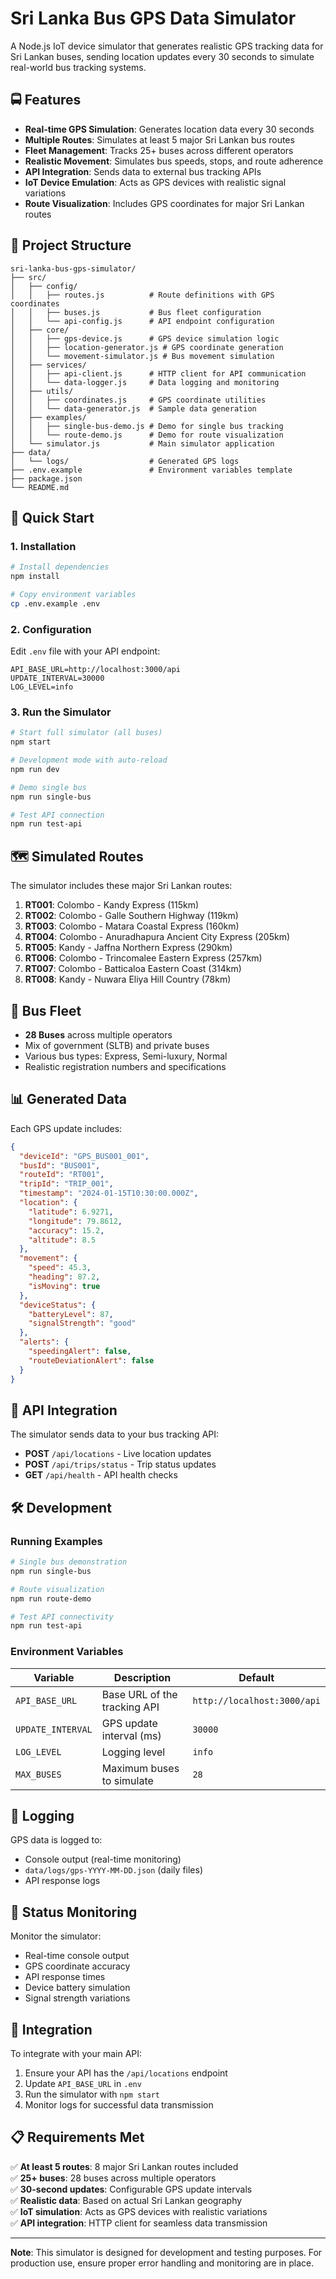 # Sri Lanka Bus GPS Data Simulator

A Node.js IoT device simulator that generates realistic GPS tracking data for Sri Lankan buses, sending location updates every 30 seconds to simulate real-world bus tracking systems.

## 🚍 Features

- **Real-time GPS Simulation**: Generates location data every 30 seconds
- **Multiple Routes**: Simulates at least 5 major Sri Lankan bus routes
- **Fleet Management**: Tracks 25+ buses across different operators
- **Realistic Movement**: Simulates bus speeds, stops, and route adherence
- **API Integration**: Sends data to external bus tracking APIs
- **IoT Device Emulation**: Acts as GPS devices with realistic signal variations
- **Route Visualization**: Includes GPS coordinates for major Sri Lankan routes

## 📁 Project Structure

```
sri-lanka-bus-gps-simulator/
├── src/
│   ├── config/
│   │   ├── routes.js          # Route definitions with GPS coordinates
│   │   ├── buses.js           # Bus fleet configuration
│   │   └── api-config.js      # API endpoint configuration
│   ├── core/
│   │   ├── gps-device.js      # GPS device simulation logic
│   │   ├── location-generator.js # GPS coordinate generation
│   │   └── movement-simulator.js # Bus movement simulation
│   ├── services/
│   │   ├── api-client.js      # HTTP client for API communication
│   │   └── data-logger.js     # Data logging and monitoring
│   ├── utils/
│   │   ├── coordinates.js     # GPS coordinate utilities
│   │   └── data-generator.js  # Sample data generation
│   ├── examples/
│   │   ├── single-bus-demo.js # Demo for single bus tracking
│   │   └── route-demo.js      # Demo for route visualization
│   └── simulator.js           # Main simulator application
├── data/
│   └── logs/                  # Generated GPS logs
├── .env.example               # Environment variables template
├── package.json
└── README.md
```

## 🚀 Quick Start

### 1. Installation

```bash
# Install dependencies
npm install

# Copy environment variables
cp .env.example .env
```

### 2. Configuration

Edit `.env` file with your API endpoint:

```env
API_BASE_URL=http://localhost:3000/api
UPDATE_INTERVAL=30000
LOG_LEVEL=info
```

### 3. Run the Simulator

```bash
# Start full simulator (all buses)
npm start

# Development mode with auto-reload
npm run dev

# Demo single bus
npm run single-bus

# Test API connection
npm run test-api
```

## 🗺️ Simulated Routes

The simulator includes these major Sri Lankan routes:

1. **RT001**: Colombo - Kandy Express (115km)
2. **RT002**: Colombo - Galle Southern Highway (119km)
3. **RT003**: Colombo - Matara Coastal Express (160km)
4. **RT004**: Colombo - Anuradhapura Ancient City Express (205km)
5. **RT005**: Kandy - Jaffna Northern Express (290km)
6. **RT006**: Colombo - Trincomalee Eastern Express (257km)
7. **RT007**: Colombo - Batticaloa Eastern Coast (314km)
8. **RT008**: Kandy - Nuwara Eliya Hill Country (78km)

## 🚌 Bus Fleet

- **28 Buses** across multiple operators
- Mix of government (SLTB) and private buses
- Various bus types: Express, Semi-luxury, Normal
- Realistic registration numbers and specifications

## 📊 Generated Data

Each GPS update includes:

```json
{
  "deviceId": "GPS_BUS001_001",
  "busId": "BUS001",
  "routeId": "RT001",
  "tripId": "TRIP_001",
  "timestamp": "2024-01-15T10:30:00.000Z",
  "location": {
    "latitude": 6.9271,
    "longitude": 79.8612,
    "accuracy": 15.2,
    "altitude": 8.5
  },
  "movement": {
    "speed": 45.3,
    "heading": 87.2,
    "isMoving": true
  },
  "deviceStatus": {
    "batteryLevel": 87,
    "signalStrength": "good"
  },
  "alerts": {
    "speedingAlert": false,
    "routeDeviationAlert": false
  }
}
```

## 🔧 API Integration

The simulator sends data to your bus tracking API:

- **POST** `/api/locations` - Live location updates
- **POST** `/api/trips/status` - Trip status updates
- **GET** `/api/health` - API health checks

## 🛠️ Development

### Running Examples

```bash
# Single bus demonstration
npm run single-bus

# Route visualization
npm run route-demo

# Test API connectivity
npm run test-api
```

### Environment Variables

| Variable | Description | Default |
|----------|-------------|---------|
| `API_BASE_URL` | Base URL of the tracking API | `http://localhost:3000/api` |
| `UPDATE_INTERVAL` | GPS update interval (ms) | `30000` |
| `LOG_LEVEL` | Logging level | `info` |
| `MAX_BUSES` | Maximum buses to simulate | `28` |

## 📝 Logging

GPS data is logged to:
- Console output (real-time monitoring)
- `data/logs/gps-YYYY-MM-DD.json` (daily files)
- API response logs

## 🚦 Status Monitoring

Monitor the simulator:
- Real-time console output
- GPS coordinate accuracy
- API response times
- Device battery simulation
- Signal strength variations

## 🤝 Integration

To integrate with your main API:

1. Ensure your API has the `/api/locations` endpoint
2. Update `API_BASE_URL` in `.env`
3. Run the simulator with `npm start`
4. Monitor logs for successful data transmission

## 📋 Requirements Met

✅ **At least 5 routes**: 8 major Sri Lankan routes included  
✅ **25+ buses**: 28 buses across multiple operators  
✅ **30-second updates**: Configurable GPS update intervals  
✅ **Realistic data**: Based on actual Sri Lankan geography  
✅ **IoT simulation**: Acts as GPS devices with realistic variations  
✅ **API integration**: HTTP client for seamless data transmission

---

**Note**: This simulator is designed for development and testing purposes. For production use, ensure proper error handling and monitoring are in place.